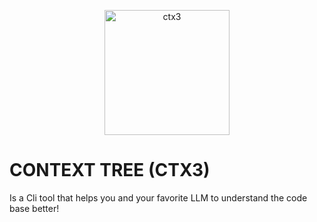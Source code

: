 <p align="center">
  <img width="200" alt="ctx3" src="https://github.com/user-attachments/assets/02adb17c-9ca1-414d-ba68-dabd06ead509" />
</p>

# CONTEXT TREE (CTX3)
Is a Cli tool that helps you and your favorite LLM to understand the code base better!
